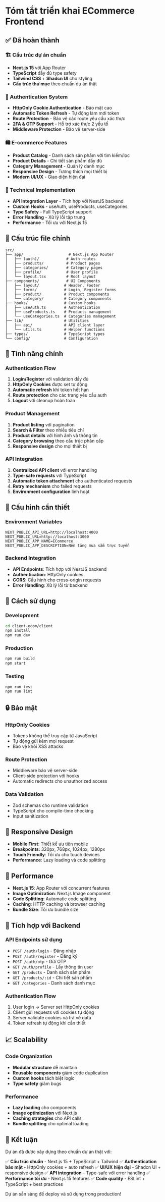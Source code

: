 # Tóm tắt triển khai ECommerce Frontend

## ✅ Đã hoàn thành

### 🏗️ Cấu trúc dự án chuẩn

-   **Next.js 15** với App Router
-   **TypeScript** đầy đủ type safety
-   **Tailwind CSS** + **Shadcn UI** cho styling
-   **Cấu trúc thư mục** theo chuẩn dự án thật

### 🔐 Authentication System

-   **HttpOnly Cookie Authentication** - Bảo mật cao
-   **Automatic Token Refresh** - Tự động làm mới token
-   **Route Protection** - Bảo vệ các route yêu cầu xác thực
-   **2FA & OTP Support** - Hỗ trợ xác thực 2 yếu tố
-   **Middleware Protection** - Bảo vệ server-side

### 🛍️ E-commerce Features

-   **Product Catalog** - Danh sách sản phẩm với tìm kiếm/lọc
-   **Product Details** - Chi tiết sản phẩm đầy đủ
-   **Category Management** - Quản lý danh mục
-   **Responsive Design** - Tương thích mọi thiết bị
-   **Modern UI/UX** - Giao diện hiện đại

### 🔧 Technical Implementation

-   **API Integration Layer** - Tích hợp với NestJS backend
-   **Custom Hooks** - useAuth, useProducts, useCategories
-   **Type Safety** - Full TypeScript support
-   **Error Handling** - Xử lý lỗi tập trung
-   **Performance** - Tối ưu với Next.js 15

## 📁 Cấu trúc file chính

```
src/
├── app/                    # Next.js App Router
│   ├── (auth)/            # Auth routes
│   ├── products/          # Product pages
│   ├── categories/        # Category pages
│   ├── profile/           # User profile
│   └── layout.tsx         # Root layout
├── components/            # UI Components
│   ├── layout/           # Header, Footer
│   ├── forms/            # Login, Register forms
│   ├── product/          # Product components
│   └── category/         # Category components
├── hooks/                # Custom hooks
│   ├── useAuth.ts        # Authentication
│   ├── useProducts.ts    # Products management
│   └── useCategories.ts  # Categories management
├── lib/                  # Utilities
│   ├── api/              # API client layer
│   └── utils.ts          # Helper functions
├── types/                # TypeScript types
└── config/               # Configuration
```

## 🚀 Tính năng chính

### Authentication Flow

1. **Login/Register** với validation đầy đủ
2. **HttpOnly Cookies** được set tự động
3. **Automatic refresh** khi token hết hạn
4. **Route protection** cho các trang yêu cầu auth
5. **Logout** với cleanup hoàn toàn

### Product Management

1. **Product listing** với pagination
2. **Search & Filter** theo nhiều tiêu chí
3. **Product details** với hình ảnh và thông tin
4. **Category browsing** theo cấu trúc phân cấp
5. **Responsive design** cho mọi thiết bị

### API Integration

1. **Centralized API client** với error handling
2. **Type-safe requests** với TypeScript
3. **Automatic token attachment** cho authenticated requests
4. **Retry mechanism** cho failed requests
5. **Environment configuration** linh hoạt

## 🔧 Cấu hình cần thiết

### Environment Variables

```env
NEXT_PUBLIC_API_URL=http://localhost:4000
NEXT_PUBLIC_URL=http://localhost:3000
NEXT_PUBLIC_APP_NAME=ECommerce
NEXT_PUBLIC_APP_DESCRIPTION=Nền tảng mua sắm trực tuyến
```

### Backend Integration

-   **API Endpoints**: Tích hợp với NestJS backend
-   **Authentication**: HttpOnly cookies
-   **CORS**: Cấu hình cho cross-origin requests
-   **Error Handling**: Xử lý lỗi từ backend

## 🎯 Cách sử dụng

### Development

```bash
cd client-ecom/client
npm install
npm run dev
```

### Production

```bash
npm run build
npm start
```

### Testing

```bash
npm run test
npm run lint
```

## 🔒 Bảo mật

### HttpOnly Cookies

-   Tokens không thể truy cập từ JavaScript
-   Tự động gửi kèm mọi request
-   Bảo vệ khỏi XSS attacks

### Route Protection

-   Middleware bảo vệ server-side
-   Client-side protection với hooks
-   Automatic redirects cho unauthorized access

### Data Validation

-   Zod schemas cho runtime validation
-   TypeScript cho compile-time checking
-   Input sanitization

## 📱 Responsive Design

-   **Mobile First**: Thiết kế ưu tiên mobile
-   **Breakpoints**: 320px, 768px, 1024px, 1280px
-   **Touch Friendly**: Tối ưu cho touch devices
-   **Performance**: Lazy loading và code splitting

## 🚀 Performance

-   **Next.js 15**: App Router với concurrent features
-   **Image Optimization**: Next.js Image component
-   **Code Splitting**: Automatic code splitting
-   **Caching**: HTTP caching và browser caching
-   **Bundle Size**: Tối ưu bundle size

## 🔄 Tích hợp với Backend

### API Endpoints sử dụng

-   `POST /auth/login` - Đăng nhập
-   `POST /auth/register` - Đăng ký
-   `POST /auth/otp` - Gửi OTP
-   `GET /auth/profile` - Lấy thông tin user
-   `GET /products` - Danh sách sản phẩm
-   `GET /products/:id` - Chi tiết sản phẩm
-   `GET /categories` - Danh sách danh mục

### Authentication Flow

1. User login → Server set HttpOnly cookies
2. Client gửi requests với cookies tự động
3. Server validate cookies và trả về data
4. Token refresh tự động khi cần thiết

## 📈 Scalability

### Code Organization

-   **Modular structure** dễ maintain
-   **Reusable components** giảm code duplication
-   **Custom hooks** tách biệt logic
-   **Type safety** giảm bugs

### Performance

-   **Lazy loading** cho components
-   **Image optimization** với Next.js
-   **Caching strategies** cho API calls
-   **Bundle splitting** cho optimal loading

## 🎉 Kết luận

Dự án đã được xây dựng theo chuẩn dự án thật với:

✅ **Cấu trúc chuẩn** - Next.js 15 + TypeScript + Tailwind
✅ **Authentication bảo mật** - HttpOnly cookies + auto refresh
✅ **UI/UX hiện đại** - Shadcn UI + responsive design
✅ **API integration** - Type-safe với error handling
✅ **Performance tối ưu** - Next.js 15 features
✅ **Code quality** - ESLint + TypeScript + best practices

Dự án sẵn sàng để deploy và sử dụng trong production!
